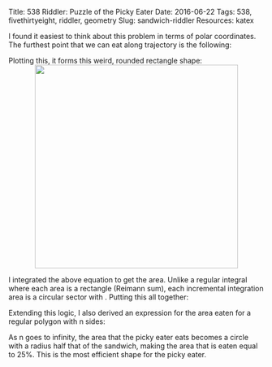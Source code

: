 Title: 538 Riddler: Puzzle of the Picky Eater
Date: 2016-06-22
Tags: 538, fivethirtyeight, riddler, geometry
Slug: sandwich-riddler
Resources: katex

I found it easiest to think about this problem in terms of polar coordinates.  The furthest point that we can eat along trajectory <span class="inline-equation" data-expr="\theta"></span> is the following:
<div class="equation" data-expr="r \left( \theta \right) = \frac{1}{2 \left( 1 + cos( \theta ) \right)} \quad \forall \theta \in \left[ 0, \frac{\pi}{4} \right]"></div>

Plotting this, it forms this weird, rounded rectangle shape:
<br>
<img src="/images/sandwich-riddler.jpg" width="400px" style = "display: block; margin-left: auto; margin-right: auto;">

I integrated the above equation to get the area.  Unlike a regular integral where each area is a rectangle (Reimann sum), each incremental integration area is a circular sector with <span class="inline-equation" data-expr="dA = \frac{ \pi dr^{2}}{2 \pi} = \frac{dr^{2}}{2}"></span>.  Putting this all together:
<div class="equation" data-expr="A = 8 \int_{0}^{ \frac{\pi}{4} } \frac{1}{8 \left( 1 + cos(\theta) \right)^2} d \theta = \frac{ sin(\theta) \left( cos(\theta) + 2 \right) }{3 \left( cos(\theta) + 1 \right)^2} \Big|_{0}^{ \frac{\pi}{4} } = \frac{1}{3} \left( 4 \sqrt{2} - 5 \right) = 21.9 \%"></div>

Extending this logic, I also derived an expression for the area eaten for a regular polygon with n sides:
<div class="equation" data-expr="A(n) = \frac{ cos^2(\frac{\pi}{n}) + 2 cos(\frac{\pi}{n}) }{3 \left( cos^2(\frac{\pi}{n}) + 2 cos(\frac{\pi}{n}) + 1 \right)}"></div>
<div class="equation" data-expr="\lim_{n \to \infty} A(n) = \frac{ cos^2(0) + 2 cos(0) }{3 \left( cos^2(0) + 2 cos(0) + 1 \right)} = \frac{1}{4} = 25 \%"></div>

As n goes to infinity, the area that the picky eater eats becomes a circle with a radius half that of the sandwich, making the area that is eaten equal to 25%.  This is the most efficient shape for the picky eater.

